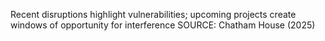 Recent disruptions highlight vulnerabilities; upcoming projects create windows of opportunity for interference
SOURCE: Chatham House (2025)
